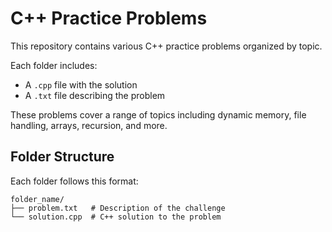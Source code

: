 # C++ Practice Problems

This repository contains various C++ practice problems organized by topic.  

Each folder includes:
- A `.cpp` file with the solution
- A `.txt` file describing the problem

These problems cover a range of topics including dynamic memory, file handling, arrays, recursion, and more.

## Folder Structure

Each folder follows this format:

```
folder_name/
├── problem.txt   # Description of the challenge
└── solution.cpp  # C++ solution to the problem
```
